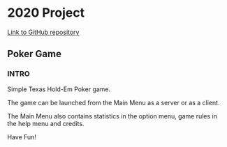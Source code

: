 # 2020 Project

[Link to GitHub repository](https://github.com/2020assignmentapjm/2020project)

## Poker Game

### INTRO

Simple Texas Hold-Em Poker game.

The game can be launched from the Main Menu as a server or as a client.

The Main Menu also contains statistics in the option menu, game rules in the help menu and credits.

Have Fun!